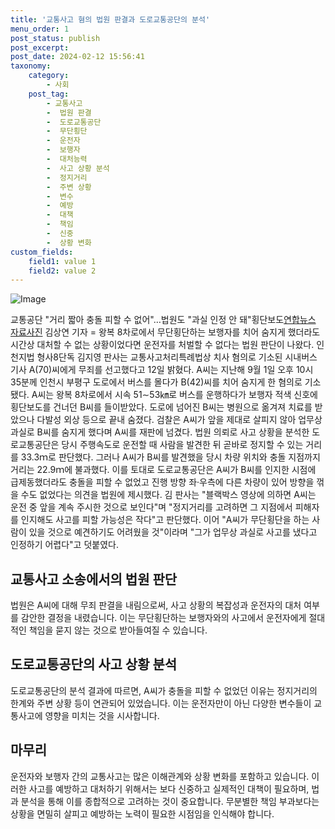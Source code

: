```yaml
---
title: '교통사고 혐의 법원 판결과 도로교통공단의 분석'
menu_order: 1
post_status: publish
post_excerpt: 
post_date: 2024-02-12 15:56:41
taxonomy:
    category:
        - 사회
    post_tag:
        - 교통사고
        -  법원 판결
        -  도로교통공단
        -  무단횡단
        -  운전자
        -  보행자
        -  대처능력
        -  사고 상황 분석
        -  정지거리
        -  주변 상황
        -  변수
        -  예방
        -  대책
        -  책임
        -  신중
        -  상황 변화
custom_fields:
    field1: value 1
    field2: value 2
---
```


![Image](https://imgnews.pstatic.net/image/001/2024/02/12/PCM20200604000108990_P4_20240212135703808.jpg?type=w647)

교통공단 "거리 짧아 충돌 피할 수 없어"…법원도 "과실 인정 안 돼"횡단보도[연합뉴스 자료사진](인천=연합뉴스) 김상연 기자 = 왕복 8차로에서 무단횡단하는 보행자를 치어 숨지게 했더라도 시간상 대처할 수 없는 상황이었다면 운전자를 처벌할 수 없다는 법원 판단이 나왔다. 인천지법 형사8단독 김지영 판사는 교통사고처리특례법상 치사 혐의로 기소된 시내버스 기사 A(70)씨에게 무죄를 선고했다고 12일 밝혔다. A씨는 지난해 9월 1일 오후 10시 35분께 인천시 부평구 도로에서 버스를 몰다가 B(42)씨를 치어 숨지게 한 혐의로 기소됐다. A씨는 왕복 8차로에서 시속 51∼53㎞로 버스를 운행하다가 보행자 적색 신호에 횡단보도를 건너던 B씨를 들이받았다. 도로에 넘어진 B씨는 병원으로 옮겨져 치료를 받았으나 다발성 외상 등으로 끝내 숨졌다. 검찰은 A씨가 앞을 제대로 살피지 않아 업무상 과실로 B씨를 숨지게 했다며 A씨를 재판에 넘겼다. 법원 의뢰로 사고 상황을 분석한 도로교통공단은 당시 주행속도로 운전할 때 사람을 발견한 뒤 곧바로 정지할 수 있는 거리를 33.3ｍ로 판단했다. 그러나 A씨가 B씨를 발견했을 당시 차량 위치와 충돌 지점까지 거리는 22.9ｍ에 불과했다. 이를 토대로 도로교통공단은 A씨가 B씨를 인지한 시점에 급제동했더라도 충돌을 피할 수 없었고 진행 방향 좌·우측에 다른 차량이 있어 방향을 꺾을 수도 없었다는 의견을 법원에 제시했다. 김 판사는 "블랙박스 영상에 의하면 A씨는 운전 중 앞을 계속 주시한 것으로 보인다"며 "정지거리를 고려하면 그 지점에서 피해자를 인지해도 사고를 피할 가능성은 작다"고 판단했다. 이어 "A씨가 무단횡단을 하는 사람이 있을 것으로 예견하기도 어려웠을 것"이라며 "그가 업무상 과실로 사고를 냈다고 인정하기 어렵다"고 덧붙였다.
## 교통사고 소송에서의 법원 판단
법원은 A씨에 대해 무죄 판결을 내림으로써, 사고 상황의 복잡성과 운전자의 대처 여부를 감안한 결정을 내렸습니다. 이는 무단횡단하는 보행자와의 사고에서 운전자에게 절대적인 책임을 묻지 않는 것으로 받아들여질 수 있습니다.
## 도로교통공단의 사고 상황 분석
도로교통공단의 분석 결과에 따르면, A씨가 충돌을 피할 수 없었던 이유는 정지거리의 한계와 주변 상황 등이 연관되어 있었습니다. 이는 운전자만이 아닌 다양한 변수들이 교통사고에 영향을 미치는 것을 시사합니다.
## 마무리
운전자와 보행자 간의 교통사고는 많은 이해관계와 상황 변화를 포함하고 있습니다. 이러한 사고를 예방하고 대처하기 위해서는 보다 신중하고 실제적인 대책이 필요하며, 법과 분석을 통해 이를 종합적으로 고려하는 것이 중요합니다. 무분별한 책임 부과보다는 상황을 면밀히 살피고 예방하는 노력이 필요한 시점임을 인식해야 합니다.
